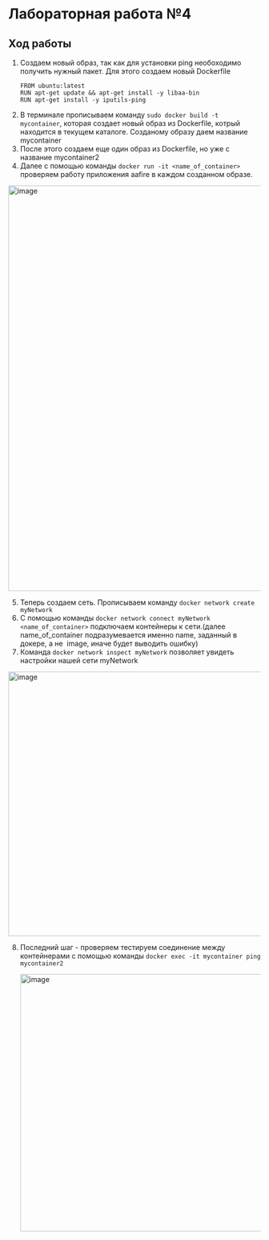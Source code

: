 # Лабораторная работа №4 
## Ход работы
1. Создаем новый образ, так как для установки ping необоходимо получить нужный пакет. Для этого создаем новый Dockerfile
   ```
   FROM ubuntu:latest
   RUN apt-get update && apt-get install -y libaa-bin
   RUN apt-get install -y iputils-ping
   ```
2. В терминале прописываем команду `sudo docker build -t mycontainer`, которая создает новый образ из Dockerfile, котрый находится в текущем каталоге. Созданому образу даем название mycontainer
3. После этого создаем еще один образ из Dockerfile, но уже с название mycontainer2
4. Далее с помощью команды `docker run -it <name_of_container>` проверяем работу приложения aafire в каждом созданном образе. 

<img width="810" alt="image" src="https://github.com/user-attachments/assets/5dbd5904-d5a7-41ea-a5b8-636f56117539">

5. Теперь создаем сеть. Прописываем команду `docker network create myNetwork`
6. С помощью команды `docker network connect myNetwork <name_of_container>` подключаем контейнеры к сети.(далее name_of_container подразумевается именно name, заданный в докере, а не  image, иначе будет выводить ошибку) 
7. Команда `docker network inspect myNetwork` позволяет увидеть настройки нашей сети myNetwork

<img width="528" alt="image" src="https://github.com/user-attachments/assets/14f30759-9c03-4767-8797-71782801fd90">


8. Последний шаг - проверяем тестируем соединение между контейнерами с помощью команды `docker exec -it mycontainer ping mycontainer2`

     <img width="514" alt="image" src="https://github.com/user-attachments/assets/799db24e-44ec-4123-850a-18455c8be807">

